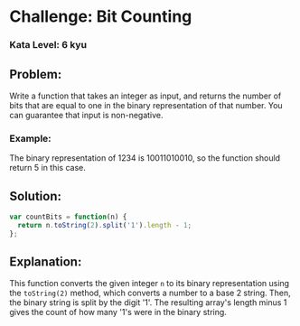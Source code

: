 
# Challenge: Bit Counting

### Kata Level: 6 kyu

## Problem:
Write a function that takes an integer as input, and returns the number of bits that are equal to one in the binary representation of that number. You can guarantee that input is non-negative.

### Example:
The binary representation of 1234 is 10011010010, so the function should return 5 in this case.

## Solution:
```javascript
var countBits = function(n) {
  return n.toString(2).split('1').length - 1;
};
```

## Explanation:
This function converts the given integer `n` to its binary representation using the `toString(2)` method, which converts a number to a base 2 string. Then, the binary string is split by the digit '1'. The resulting array's length minus 1 gives the count of how many '1's were in the binary string.
